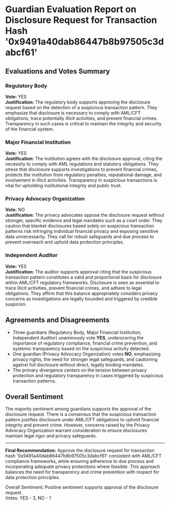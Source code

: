 # Guardian Evaluation Report on Disclosure Request for Transaction Hash '0x9491a40dab86447b8b97505c3dabcf61'

## Evaluations and Votes Summary

### Regulatory Body  
**Vote:** YES  
**Justification:** The regulatory body supports approving the disclosure request based on the detection of a suspicious transaction pattern. They emphasize that disclosure is necessary to comply with AML/CFT obligations, trace potentially illicit activities, and prevent financial crimes. Transparency in such cases is critical to maintain the integrity and security of the financial system.

### Major Financial Institution  
**Vote:** YES  
**Justification:** The institution agrees with the disclosure approval, citing the necessity to comply with AML regulations and statutory obligations. They stress that disclosure supports investigations to prevent financial crimes, protects the institution from regulatory penalties, reputational damage, and involvement in illicit activities. Transparency in suspicious transactions is vital for upholding institutional integrity and public trust.

### Privacy Advocacy Organization  
**Vote:** NO  
**Justification:** The privacy advocates oppose the disclosure request without stronger, specific evidence and legal mandates such as a court order. They caution that blanket disclosures based solely on suspicious transaction patterns risk infringing individual financial privacy and exposing sensitive data unnecessarily. They call for robust safeguards and due process to prevent overreach and uphold data protection principles.

### Independent Auditor  
**Vote:** YES  
**Justification:** The auditor supports approval citing that the suspicious transaction pattern constitutes a valid and proportional basis for disclosure within AML/CFT regulatory frameworks. Disclosure is seen as essential to trace illicit activities, prevent financial crimes, and adhere to legal obligations. They affirm that this balance appropriately considers privacy concerns as investigations are legally bounded and triggered by credible suspicion.

## Agreements and Disagreements  
- Three guardians (Regulatory Body, Major Financial Institution, Independent Auditor) unanimously vote **YES**, underscoring the importance of regulatory compliance, financial crime prevention, and systemic transparency based on the suspicious activity detected.  
- One guardian (Privacy Advocacy Organization) votes **NO**, emphasizing privacy rights, the need for stronger legal safeguards, and cautioning against full disclosure without direct, legally binding mandates.  
- The primary divergence centers on the tension between privacy protection and regulatory transparency in cases triggered by suspicious transaction patterns.  

## Overall Sentiment  
The majority sentiment among guardians supports the approval of the disclosure request. There is a consensus that the suspicious transaction pattern justifies disclosure under AML/CFT obligations to uphold financial integrity and prevent crime. However, concerns raised by the Privacy Advocacy Organization warrant consideration to ensure disclosures maintain legal rigor and privacy safeguards.

---

**Final Recommendation:** Approve the disclosure request for transaction hash '0x9491a40dab86447b8b97505c3dabcf61' consistent with AML/CFT compliance frameworks, while ensuring adherence to due process and incorporating adequate privacy protections where feasible. This approach balances the need for transparency and crime prevention with respect for data protection principles.

Overall Sentiment: Positive sentiment supports approval of the disclosure request.  
Votes: YES - 3, NO - 1